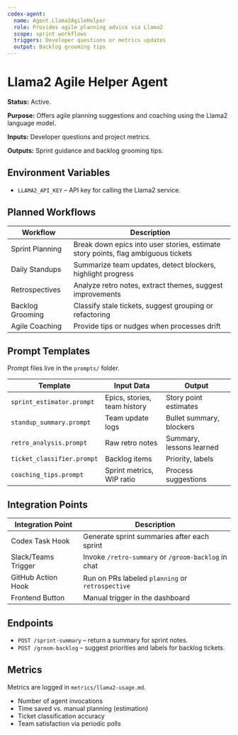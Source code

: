 ```yaml
---
codex-agent:
  name: Agent.Llama2AgileHelper
  role: Provides agile planning advice via Llama2
  scope: sprint workflows
  triggers: Developer questions or metrics updates
  output: Backlog grooming tips
---
```


# Llama2 Agile Helper Agent

**Status:** Active.

**Purpose:** Offers agile planning suggestions and coaching using the Llama2 language model.

**Inputs:** Developer questions and project metrics.

**Outputs:** Sprint guidance and backlog grooming tips.

## Environment Variables

- `LLAMA2_API_KEY` – API key for calling the Llama2 service.

## Planned Workflows

| Workflow | Description |
| -------- | ----------- |
| Sprint Planning | Break down epics into user stories, estimate story points, flag ambiguous tickets |
| Daily Standups | Summarize team updates, detect blockers, highlight progress |
| Retrospectives | Analyze retro notes, extract themes, suggest improvements |
| Backlog Grooming | Classify stale tickets, suggest grouping or refactoring |
| Agile Coaching | Provide tips or nudges when processes drift |

## Prompt Templates

Prompt files live in the `prompts/` folder.

| Template | Input Data | Output |
| -------- | ---------- | ------ |
| `sprint_estimator.prompt` | Epics, stories, team history | Story point estimates |
| `standup_summary.prompt`  | Team update logs | Bullet summary, blockers |
| `retro_analysis.prompt`   | Raw retro notes | Summary, lessons learned |
| `ticket_classifier.prompt` | Backlog items | Priority, labels |
| `coaching_tips.prompt`    | Sprint metrics, WIP ratio | Process suggestions |

## Integration Points

| Integration Point | Description |
| ----------------- | ----------- |
| Codex Task Hook | Generate sprint summaries after each sprint |
| Slack/Teams Trigger | Invoke `/retro-summary` or `/groom-backlog` in chat |
| GitHub Action Hook | Run on PRs labeled `planning` or `retrospective` |
| Frontend Button | Manual trigger in the dashboard |

## Endpoints

- `POST /sprint-summary` – return a summary for sprint notes.
- `POST /groom-backlog` – suggest priorities and labels for backlog tickets.

## Metrics

Metrics are logged in `metrics/llama2-usage.md`.

- Number of agent invocations
- Time saved vs. manual planning (estimation)
- Ticket classification accuracy
- Team satisfaction via periodic polls
